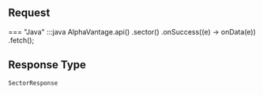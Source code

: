 ## Request

=== "Java"
        :::java
        AlphaVantage.api()
            .sector()
            .onSuccess((e) -> onData(e))
            .fetch();

## Response Type

`SectorResponse`
